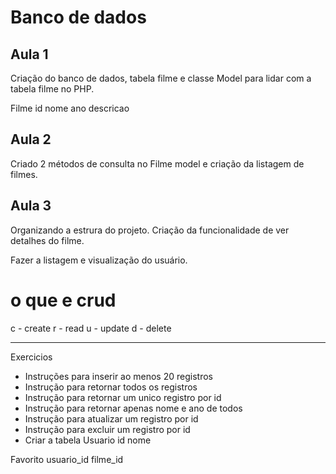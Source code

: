 # Banco de dados

## Aula 1

Criação do banco de dados, tabela filme e classe Model para lidar com a tabela filme no PHP.

Filme
 id
 nome
 ano
 descricao

## Aula 2

Criado 2 métodos de consulta no Filme model e criação da listagem de filmes.

## Aula 3

Organizando a estrura do projeto.
Criação da funcionalidade de ver detalhes do filme.

Fazer a listagem e visualização do usuário.

# o que e crud

c - create
r - read
u - update
d - delete


---

Exercicios

- Instruções para inserir ao menos 20 registros
- Instrução para retornar todos os registros
- Instrução para retornar um unico registro por id
- Instrução para retornar apenas nome e ano de todos
- Instrução para atualizar um registro por id
- Instrução para excluir um registro por id
- Criar a tabela
Usuario
 id
 nome

Favorito
 usuario_id
 filme_id


